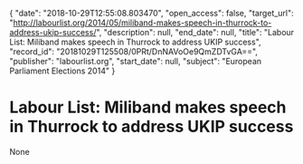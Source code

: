 {
  "date": "2018-10-29T12:55:08.803470", 
  "open_access": false, 
  "target_url": "http://labourlist.org/2014/05/miliband-makes-speech-in-thurrock-to-address-ukip-success/", 
  "description": null, 
  "end_date": null, 
  "title": "Labour List: Miliband makes speech in Thurrock to address UKIP success", 
  "record_id": "20181029T125508/0PRt/DnNAVoOe9QmZDTvGA==", 
  "publisher": "labourlist.org", 
  "start_date": null, 
  "subject": "European Parliament Elections 2014"
}

# Labour List: Miliband makes speech in Thurrock to address UKIP success

None